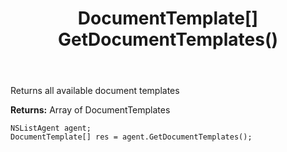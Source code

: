 ﻿---
uid: crmscript_ref_NSListAgent_GetDocumentTemplates
title: DocumentTemplate[] GetDocumentTemplates()
intellisense: NSListAgent.GetDocumentTemplates
keywords: NSListAgent, GetDocumentTemplates
so.topic: reference
---

Returns all available document templates


**Returns:** Array of DocumentTemplates

```crmscript
NSListAgent agent;
DocumentTemplate[] res = agent.GetDocumentTemplates();
```

